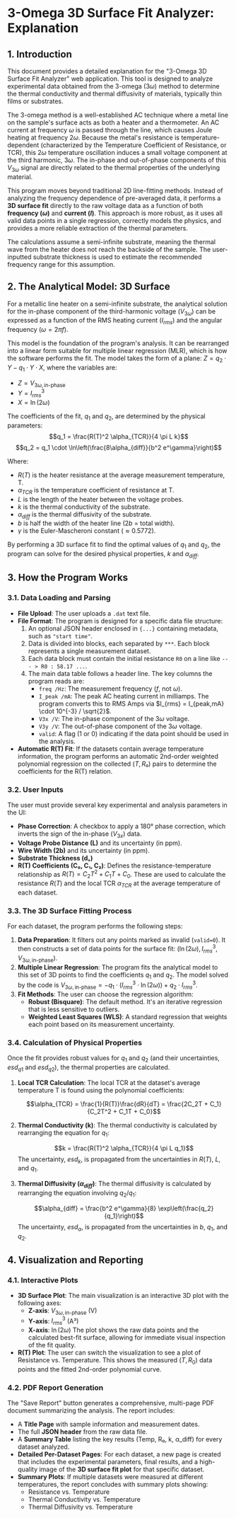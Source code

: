 # 3-Omega 3D Surface Fit Analyzer: Explanation

## 1. Introduction

This document provides a detailed explanation for the "3-Omega 3D Surface Fit Analyzer" web application. This tool is designed to analyze experimental data obtained from the 3-omega ($3\omega$) method to determine the thermal conductivity and thermal diffusivity of materials, typically thin films or substrates.

The 3-omega method is a well-established AC technique where a metal line on the sample's surface acts as both a heater and a thermometer. An AC current at frequency $\omega$ is passed through the line, which causes Joule heating at frequency $2\omega$. Because the metal's resistance is temperature-dependent (characterized by the Temperature Coefficient of Resistance, or TCR), this $2\omega$ temperature oscillation induces a small voltage component at the third harmonic, $3\omega$. The in-phase and out-of-phase components of this $V_{3\omega}$ signal are directly related to the thermal properties of the underlying material.

This program moves beyond traditional 2D line-fitting methods. Instead of analyzing the frequency dependence of pre-averaged data, it performs a **3D surface fit** directly to the raw voltage data as a function of both **frequency ($\omega$)** and **current ($I$)**. This approach is more robust, as it uses all valid data points in a single regression, correctly models the physics, and provides a more reliable extraction of the thermal parameters.

The calculations assume a semi-infinite substrate, meaning the thermal wave from the heater does not reach the backside of the sample. The user-inputted substrate thickness is used to estimate the recommended frequency range for this assumption.

## 2. The Analytical Model: 3D Surface

For a metallic line heater on a semi-infinite substrate, the analytical solution for the in-phase component of the third-harmonic voltage ($V_{3\omega}$) can be expressed as a function of the RMS heating current ($I_{rms}$) and the angular frequency ($\omega = 2\pi f$).

This model is the foundation of the program's analysis. It can be rearranged into a linear form suitable for multiple linear regression (MLR), which is how the software performs the fit. The model takes the form of a plane: $Z = q_2 \cdot Y - q_1 \cdot Y \cdot X$, where the variables are:
* $Z = V_{3\omega, \text{in-phase}}$
* $Y = I_{rms}^3$
* $X = \ln(2\omega)$

The coefficients of the fit, $q_1$ and $q_2$, are determined by the physical parameters:
$$q_1 = \frac{R(T)^2 \alpha_{TCR}}{4 \pi L k}$$
$$q_2 = q_1 \cdot \ln\left(\frac{8\alpha_{diff}}{b^2 e^\gamma}\right)$$

Where:
* $R(T)$ is the heater resistance at the average measurement temperature, T.
* $\alpha_{TCR}$ is the temperature coefficient of resistance at T.
* $L$ is the length of the heater between the voltage probes.
* $k$ is the thermal conductivity of the substrate.
* $\alpha_{diff}$ is the thermal diffusivity of the substrate.
* $b$ is half the width of the heater line ($2b$ = total width).
* $\gamma$ is the Euler-Mascheroni constant ($\approx 0.5772$).

By performing a 3D surface fit to find the optimal values of $q_1$ and $q_2$, the program can solve for the desired physical properties, $k$ and $\alpha_{diff}$.

## 3. How the Program Works

### 3.1. Data Loading and Parsing

* **File Upload**: The user uploads a `.dat` text file.
* **File Format**: The program is designed for a specific data file structure:
    1.  An optional JSON header enclosed in `{...}` containing metadata, such as `"start time"`.
    2.  Data is divided into blocks, each separated by `***`. Each block represents a single measurement dataset.
    3.  Each data block must contain the initial resistance `R0` on a line like `--- > R0 : 58.17 ...`.
    4.  The main data table follows a header line. The key columns the program reads are:
        -   `freq /Hz`: The measurement frequency ($f$, not $\omega$).
        -   `I_peak /mA`: The peak AC heating current in milliamps. The program converts this to RMS Amps via $I_{rms} = I_{peak,mA} \cdot 10^{-3} / \sqrt{2}$.
        -   `V3x /V`: The in-phase component of the $3\omega$ voltage.
        -   `V3y /V`: The out-of-phase component of the $3\omega$ voltage.
        -   `valid`: A flag (1 or 0) indicating if the data point should be used in the analysis.
* **Automatic R(T) Fit**: If the datasets contain average temperature information, the program performs an automatic 2nd-order weighted polynomial regression on the collected ($T, R₀$) pairs to determine the coefficients for the R(T) relation.

### 3.2. User Inputs

The user must provide several key experimental and analysis parameters in the UI:

* **Phase Correction**: A checkbox to apply a 180° phase correction, which inverts the sign of the in-phase ($V_{3x}$) data.
* **Voltage Probe Distance (L)** and its uncertainty (in ppm).
* **Wire Width (2b)** and its uncertainty (in ppm).
* **Substrate Thickness (dₛ)**
* **R(T) Coefficients (C₀, C₁, C₂)**: Defines the resistance-temperature relationship as
$R(T) = C_2T^2 + C_1T + C_0$. These are used to calculate the resistance $R(T)$ and the local TCR $\alpha_{TCR}$ at the average temperature of each dataset.

### 3.3. The 3D Surface Fitting Process

For each dataset, the program performs the following steps:

1.  **Data Preparation**: It filters out any points marked as invalid (`valid=0`). It then constructs a set of data points for the surface fit: $(\ln(2\omega), I_{rms}^3, V_{3\omega, \text{in-phase}})$.
2.  **Multiple Linear Regression**: The program fits the analytical model to this set of 3D points to find the coefficients $q_1$ and $q_2$. The model solved by the code is $V_{3\omega, \text{in-phase}} = -q_1 \cdot (I_{rms}^3 \cdot \ln(2\omega)) + q_2 \cdot I_{rms}^3$.
3.  **Fit Methods**: The user can choose the regression algorithm:
    -   **Robust (Bisquare)**: The default method. It's an iterative regression that is less sensitive to outliers.
    -   **Weighted Least Squares (WLS)**: A standard regression that weights each point based on its measurement uncertainty.

### 3.4. Calculation of Physical Properties

Once the fit provides robust values for $q_1$ and $q_2$ (and their uncertainties, $esd_{q1}$ and $esd_{q2}$), the thermal properties are calculated.

1.  **Local TCR Calculation**: The local TCR at the dataset's average temperature T is found using the polynomial coefficients:

    $$\alpha_{TCR} = \frac{1}{R(T)}\frac{dR}{dT} = \frac{2C_2T + C_1}{C_2T^2 + C_1T + C_0}$$

3.  **Thermal Conductivity (k)**: The thermal conductivity is calculated by rearranging the equation for $q_1$:

    $$k = \frac{R(T)^2 \alpha_{TCR}}{4 \pi L q_1}$$
    The uncertainty, $esd_k$, is propagated from the uncertainties in $R(T)$, $L$, and $q_1$.

5.  **Thermal Diffusivity ($\alpha_{diff}$)**: The thermal diffusivity is calculated by rearranging the equation involving $q_2/q_1$:

    $$\alpha_{diff} = \frac{b^2 e^\gamma}{8} \exp\left(\frac{q_2}{q_1}\right)$$
    The uncertainty, $esd_{\alpha}$, is propagated from the uncertainties in $b$, $q_1$, and $q_2$.

## 4. Visualization and Reporting

### 4.1. Interactive Plots

* **3D Surface Plot**: The main visualization is an interactive 3D plot with the following axes:
    -   **Z-axis**: $V_{3\omega, \text{in-phase}}$ (V)
    -   **Y-axis**: $I_{rms}^3$ (A³)
    -   **X-axis**: $\ln(2\omega)$
    The plot shows the raw data points and the calculated best-fit surface, allowing for immediate visual inspection of the fit quality.
* **R(T) Plot**: The user can switch the visualization to see a plot of Resistance vs. Temperature. This shows the measured ($T, R_0$) data points and the fitted 2nd-order polynomial curve.

### 4.2. PDF Report Generation

The "Save Report" button generates a comprehensive, multi-page PDF document summarizing the analysis. The report includes:
* A **Title Page** with sample information and measurement dates.
* The full **JSON header** from the raw data file.
* A **Summary Table** listing the key results (Temp, R₀, k, α_diff) for every dataset analyzed.
* **Detailed Per-Dataset Pages**: For each dataset, a new page is created that includes the experimental parameters, final results, and a high-quality image of the **3D surface fit plot** for that specific dataset.
* **Summary Plots**: If multiple datasets were measured at different temperatures, the report concludes with summary plots showing:
    -   Resistance vs. Temperature
    -   Thermal Conductivity vs. Temperature
    -   Thermal Diffusivity vs. Temperature
